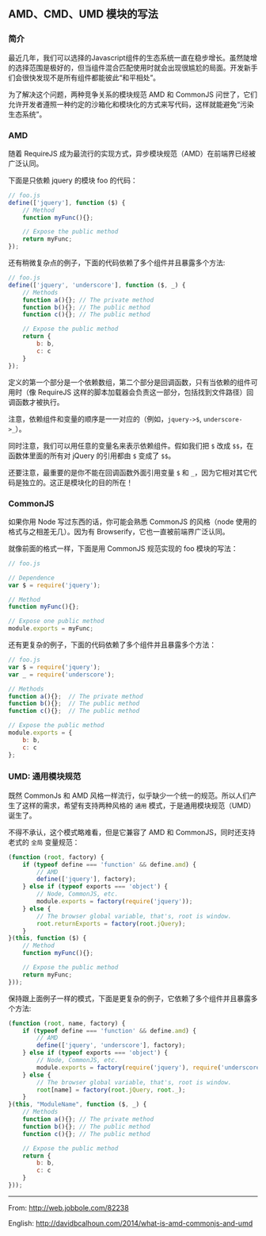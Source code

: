
## AMD、CMD、UMD 模块的写法

### 简介

最近几年，我们可以选择的Javascript组件的生态系统一直在稳步增长。虽然陡增的选择范围是极好的，但当组件混合匹配使用时就会出现很尴尬的局面。开发新手们会很快发现不是所有组件都能彼此“和平相处”。

为了解决这个问题，两种竞争关系的模块规范 AMD 和 CommonJS 问世了，它们允许开发者遵照一种约定的沙箱化和模块化的方式来写代码，这样就能避免“污染生态系统”。

### AMD

随着 RequireJS 成为最流行的实现方式，异步模块规范（AMD）在前端界已经被广泛认同。

下面是只依赖 jquery 的模块 foo 的代码：

```js
// foo.js
define(['jquery'], function ($) {
    // Method
    function myFunc(){};

    // Expose the public method
    return myFunc;
});
```

还有稍微复杂点的例子，下面的代码依赖了多个组件并且暴露多个方法:
```js
// foo.js
define(['jquery', 'underscore'], function ($, _) {
    // Methods
    function a(){}; // The private method
    function b(){}; // The public method
    function c(){}; // The public method

    // Expose the public method
    return {
        b: b,
        c: c
    }
});
```

定义的第一个部分是一个依赖数组，第二个部分是回调函数，只有当依赖的组件可用时（像 RequireJS 这样的脚本加载器会负责这一部分，包括找到文件路径）回调函数才被执行。

注意，依赖组件和变量的顺序是一一对应的（例如，`jquery->$`, `underscore->_`）。

同时注意，我们可以用任意的变量名来表示依赖组件。假如我们把 `$` 改成 `$$`，在函数体里面的所有对 jQuery 的引用都由 `$` 变成了 `$$`。

还要注意，最重要的是你不能在回调函数外面引用变量 `$` 和 `_`，因为它相对其它代码是独立的。这正是模块化的目的所在！


### CommonJS

如果你用 Node 写过东西的话，你可能会熟悉 CommonJS 的风格（node 使用的格式与之相差无几）。因为有 Browserify，它也一直被前端界广泛认同。

就像前面的格式一样，下面是用 CommonJS 规范实现的 foo 模块的写法：

```js
// foo.js

// Dependence
var $ = require('jquery');

// Method
function myFunc(){};

// Expose one public method
module.exports = myFunc;
```

还有更复杂的例子，下面的代码依赖了多个组件并且暴露多个方法：

```js
// foo.js
var $ = require('jquery');
var _ = require('underscore');

// Methods
function a(){};  // The private method
function b(){};  // The public method
function c(){};  // The public method

// Expose the public method
module.exports = {
    b: b,
    c: c
};
```


### UMD: 通用模块规范

既然 CommonJs 和 AMD 风格一样流行，似乎缺少一个统一的规范。所以人们产生了这样的需求，希望有支持两种风格的 `通用` 模式，于是通用模块规范（UMD）诞生了。

不得不承认，这个模式略难看，但是它兼容了 AMD 和 CommonJS，同时还支持老式的 `全局` 变量规范：
```js
(function (root, factory) {
    if (typeof define === 'function' && define.amd) {
        // AMD
        define(['jquery'], factory);
    } else if (typeof exports === 'object') {
        // Node, CommonJS, etc.
        module.exports = factory(require('jquery'));
    } else {
        // The browser global variable, that's, root is window.
        root.returnExports = factory(root.jQuery);
    }
}(this, function ($) {
    // Method
    function myFunc(){};

    // Expose the public method
    return myFunc;
}));
```

保持跟上面例子一样的模式，下面是更复杂的例子，它依赖了多个组件并且暴露多个方法:

```js
(function (root, name, factory) {
    if (typeof define === 'function' && define.amd) {
        // AMD
        define(['jquery', 'underscore'], factory);
    } else if (typeof exports === 'object') {
        // Node, CommonJS, etc.
        module.exports = factory(require('jquery'), require('underscore'));
    } else {
        // The browser global variable, that's, root is window.
        root[name] = factory(root.jQuery, root._);
    }
}(this, "ModuleName", function ($, _) {
    // Methods
    function a(){}; // The private method
    function b(){}; // The public method
    function c(){}; // The public method

    // Expose the public method
    return {
        b: b,
        c: c
    }
}));
```

-----

From: http://web.jobbole.com/82238

English: http://davidbcalhoun.com/2014/what-is-amd-commonjs-and-umd
